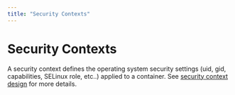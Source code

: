 ```yaml
---
title: "Security Contexts"
---
```



# Security Contexts

A security context defines the operating system security settings (uid, gid, capabilities, SELinux role, etc..) applied to a container. See [security context design](../design/security_context.html) for more details.



